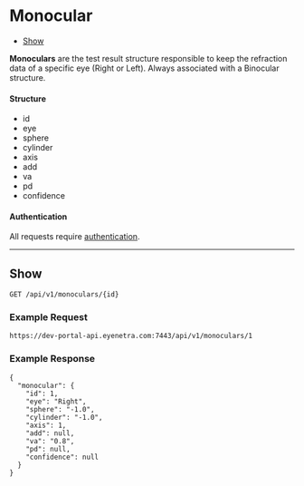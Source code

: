 # Monocular

* [Show](#show)

**Monoculars** are the test result structure responsible to keep the refraction data of a specific eye (Right or Left). Always associated with a Binocular structure.

#### Structure

* id
* eye
* sphere
* cylinder
* axis
* add
* va
* pd
* confidence

#### Authentication

All requests require [authentication](ApiV1BasicAuthentication).

-----

## Show

````
GET /api/v1/monoculars/{id}
````

### Example Request

````
https://dev-portal-api.eyenetra.com:7443/api/v1/monoculars/1
````

### Example Response

````
{
  "monocular": {
    "id": 1,
    "eye": "Right",
    "sphere": "-1.0",
    "cylinder": "-1.0",
    "axis": 1,
    "add": null,
    "va": "0.8",
    "pd": null,
    "confidence": null
  }
}
````
